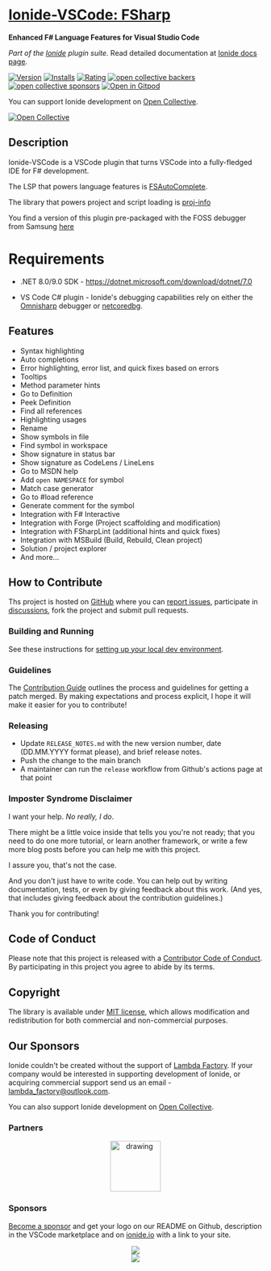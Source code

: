# [Ionide-VSCode: FSharp](https://marketplace.visualstudio.com/items/Ionide.Ionide-fsharp)
**Enhanced F# Language Features for Visual Studio Code**

_Part of the [Ionide](https://ionide.io) plugin suite._ Read detailed documentation at [Ionide docs page](https://ionide.io).

[![Version](https://vsmarketplacebadges.dev/version/Ionide.Ionide-fsharp.svg)](https://marketplace.visualstudio.com/items?itemName=Ionide.Ionide-fsharp) [![Installs](https://vsmarketplacebadges.dev/downloads-short/Ionide.Ionide-fsharp.svg)](https://marketplace.visualstudio.com/items?itemName=Ionide.Ionide-fsharp)
[![Rating](https://vsmarketplacebadges.dev/rating-star/Ionide.Ionide-fsharp.svg)](https://marketplace.visualstudio.com/items?itemName=Ionide.Ionide-fsharp)
[![open collective backers](https://img.shields.io/opencollective/backers/ionide.svg?color=blue)](https://opencollective.com/ionide)
[![open collective sponsors](https://img.shields.io/opencollective/sponsors/ionide.svg?color=blue)](https://opencollective.com/ionide)
[![Open in Gitpod](https://img.shields.io/badge/Contribute%20with-Gitpod-908a85?logo=gitpod)](https://gitpod.io/#https://github.com/ionide/ionide-vscode-fsharp)

You can support Ionide development on [Open Collective](https://opencollective.com/ionide).

[![Open Collective](https://opencollective.com/ionide/donate/button.png?color=blue)](https://opencollective.com/ionide)

## Description

Ionide-VSCode is a VSCode plugin that turns VSCode into a fully-fledged IDE for F# development.

The LSP that powers language features is [FSAutoComplete](https://github.com/fsharp/FsAutoComplete).

The library that powers project and script loading is [proj-info](https://github.com/ionide/proj-info)

You find a version of this plugin pre-packaged with the FOSS debugger from Samsung [here](https://open-vsx.org/extension/Ionide/Ionide-fsharp)

# Requirements

* .NET 8.0/9.0 SDK - https://dotnet.microsoft.com/download/dotnet/7.0

* VS Code C# plugin - Ionide's debugging capabilities rely on either the [Omnisharp](https://github.com/OmniSharp/omnisharp-vscode) debugger or [netcoredbg](https://github.com/muhammadsammy/free-omnisharp-vscode).

## Features

- Syntax highlighting
- Auto completions
- Error highlighting, error list, and quick fixes based on errors
- Tooltips
- Method parameter hints
- Go to Definition
- Peek Definition
- Find all references
- Highlighting usages
- Rename
- Show symbols in file
- Find symbol in workspace
- Show signature in status bar
- Show signature as CodeLens / LineLens
- Go to MSDN help
- Add `open NAMESPACE` for symbol
- Match case generator
- Go to #load reference
- Generate comment for the symbol
- Integration with F# Interactive
- Integration with Forge (Project scaffolding and modification)
- Integration with FSharpLint (additional hints and quick fixes)
- Integration with MSBuild (Build, Rebuild, Clean project)
- Solution / project explorer
- And more...

## How to Contribute

Ths project is hosted on [GitHub](https://github.com/ionide/ionide-vscode-fsharp) where you can [report issues](https://github.com/ionide/ionide-vscode-fsharp/issues), participate in [discussions](https://github.com/ionide/ionide-vscode-fsharp/discussions), fork
the project and submit pull requests.

### Building and Running

See these instructions for [setting up your local dev environment](https://github.com/ionide/ionide-vscode-fsharp/blob/master/CONTRIBUTING.md#getting-started).

### Guidelines

The [Contribution Guide](https://github.com/ionide/ionide-vscode-fsharp/blob/master/CONTRIBUTING.md) outlines the process and guidelines for getting a patch merged. By making expectations and process explicit, I hope it will make it easier for you to contribute!

### Releasing

* Update `RELEASE_NOTES.md` with the new version number, date (DD.MM.YYYY format please), and brief release notes.
* Push the change to the main branch
* A maintainer can run the `release` workflow from Github's actions page at that point

### Imposter Syndrome Disclaimer

I want your help. *No really, I do*.

There might be a little voice inside that tells you you're not ready; that you need to do one more tutorial, or learn another framework, or write a few more blog posts before you can help me with this project.

I assure you, that's not the case.

And you don't just have to write code. You can help out by writing documentation, tests, or even by giving feedback about this work. (And yes, that includes giving feedback about the contribution guidelines.)

Thank you for contributing!

## Code of Conduct

Please note that this project is released with a [Contributor Code of Conduct](CODE_OF_CONDUCT.md). By participating in this project you agree to abide by its terms.

## Copyright

The library is available under [MIT license](https://github.com/ionide/ionide-vscode-fsharp/blob/master/LICENSE.md), which allows modification and redistribution for both commercial and non-commercial purposes.

## Our Sponsors

Ionide couldn't be created without the support of [Lambda Factory](https://lambdafactory.pl). If your company would be interested in supporting development of Ionide, or acquiring commercial support send us an email - lambda_factory@outlook.com.

You can also support Ionide development on [Open Collective](https://opencollective.com/ionide). 

### Partners

<div align="center">

<a href="https://lambdafactory.pl"><img src="https://cdn-images-1.medium.com/max/332/1*la7_YvDFvrtA720P5bYWBQ@2x.png" alt="drawing" width="100"/></a>

</div>

### Sponsors

[Become a sponsor](https://opencollective.com/ionide) and get your logo on our README on Github, description in the VSCode marketplace and on [ionide.io](https://ionide.io) with a link to your site.

<div align="center">
    <a href="https://ionide.io/sponsors.html">
        <img src="https://opencollective.com/ionide/tiers/silver-sponsor.svg?avatarHeight=120&width=1000&button=false"/>
        <br/>
        <img src="https://opencollective.com/ionide/tiers/bronze-sponsor.svg?avatarHeight=120&width=1000&button=false"/>
    </a>
</div>

